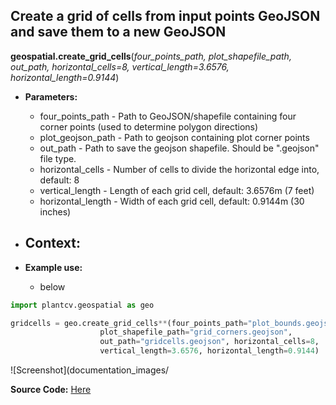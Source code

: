 ## Create a grid of cells from input points GeoJSON and save them to a new GeoJSON

**geospatial.create_grid_cells**(*four_points_path, plot_shapefile_path, out_path,
horizontal_cells=8, vertical_length=3.6576, horizontal_length=0.9144*)

- **Parameters:**
    - four_points_path - Path to GeoJSON/shapefile containing four corner points (used to determine polygon directions)
    - plot_geojson_path - Path to geojson containing plot corner points
    - out_path - Path to save the geojson shapefile. Should be ".geojson" file type. 
    - horizontal_cells - Number of cells to divide the horizontal edge into, default: 8
    - vertical_length - Length of each grid cell, default: 3.6576m (7 feet)
    - horizontal_length - Width of each grid cell, default: 0.9144m (30 inches)

- **Context:**
    - 
- **Example use:**
    - below


```python
import plantcv.geospatial as geo

gridcells = geo.create_grid_cells**(four_points_path="plot_bounds.geojson", 
                    plot_shapefile_path="grid_corners.geojson", 
                    out_path="gridcells.geojson", horizontal_cells=8, 
                    vertical_length=3.6576, horizontal_length=0.9144)

```

![Screenshot](documentation_images/

**Source Code:** [Here](https://github.com/danforthcenter/plantcv-geospatial/blob/main/plantcv/geospatial/create_grid_cells.py)